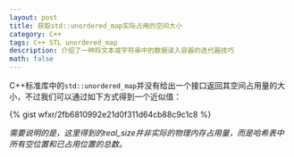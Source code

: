 ```yaml
---
layout: post
title: 获取std::unordered_map实际占用的空间大小
category: C++
tags: C++ STL unordered_map
description: 介绍了一种将文本或字符串中的数据读入容器的迭代器技巧
math: false
---
```


C++标准库中的`std::unordered_map`并没有给出一个接口返回其空间占用量的大小，不过我们可以通过如下方式得到一个近似值：

<!-- more -->

{% gist wfxr/2fb6810992e21d0f311d64cb88c9c1c8 %}

*需要说明的是，这里得到的real_size并非实际的物理内存占用量，而是哈希表中所有空位置和已占用位置的总数。*
